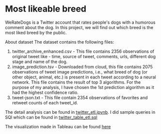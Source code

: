 # Most likeable breed
WeRateDogs is a Twitter account that rates people's dogs with a humorous comment about the dog. In this project, we will find out which breed is the most liked breed by the public.

About dataset
The dataset contains the following files:
1. twitter_archive_enhanced.csv - This file contains 2356 observations of original tweet
like - time, source of tweet, comments, urls, different dog stage and name of the dog.
2. image_prediction.tsv - Downloaded from cloud, this file contains 2075 observations of
tweet image predictions, i.e., what breed of dog (or other object, animal, etc.) is present in each tweet according to a neural network. This file contains the result of top 3 algorithms. For the purpose of my analysis, I have chosen the 1st prediction algorithm as it had the highest confidence ratio.
3. tweet-json.txt -  This file contain 2354 observations of favorites and retweet counts of each tweet_id.

The detail analysis can be found in [twitter_etl.ipynb](https://github.com/jainsoniya/twitter_dogs_rating/blob/master/twitter_etl.ipynb). I did sample queries in SQl which can be found in [twitter_table_etl.sql](https://github.com/jainsoniya/twitter_dogs_rating/blob/master/twitter_table_ETL.sql) 

The visualization made in Tableau can be found [here](https://public.tableau.com/profile/soniya4758#!/vizhome/TwitterWeRateDogs/Dashboard2)

